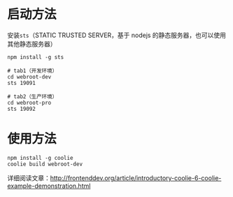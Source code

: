 # 启动方法
安装`sts`（STATIC TRUSTED SERVER，基于 nodejs 的静态服务器，也可以使用其他静态服务器）
```
npm install -g sts

# tab1（开发环境）
cd webroot-dev
sts 19091

# tab2（生产环境）
cd webroot-pro
sts 19092
```



# 使用方法
```
npm install -g coolie
coolie build webroot-dev
```

详细阅读文章：<http://frontenddev.org/article/introductory-coolie-6-coolie-example-demonstration.html>

